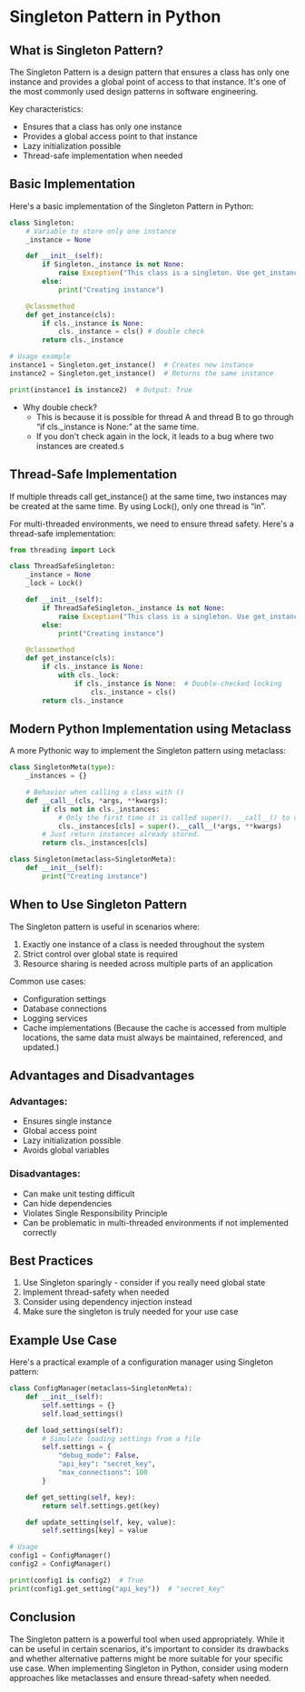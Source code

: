 # Singleton Pattern in Python

## What is Singleton Pattern?

The Singleton Pattern is a design pattern that ensures a class has only one instance and provides a global point of access to that instance. It's one of the most commonly used design patterns in software engineering.

Key characteristics:

- Ensures that a class has only one instance
- Provides a global access point to that instance
- Lazy initialization possible
- Thread-safe implementation when needed

## Basic Implementation

Here's a basic implementation of the Singleton Pattern in Python:

```python
class Singleton:
    # Variable to store only one instance
    _instance = None

    def __init__(self):
        if Singleton._instance is not None:
            raise Exception("This class is a singleton. Use get_instance() instead.")
        else:
            print("Creating instance")

    @classmethod
    def get_instance(cls):
        if cls._instance is None:
            cls._instance = cls() # double check
        return cls._instance

# Usage example
instance1 = Singleton.get_instance()  # Creates new instance
instance2 = Singleton.get_instance()  # Returns the same instance

print(instance1 is instance2)  # Output: True
```

- Why double check?
  - This is because it is possible for thread A and thread B to go through “if cls.\_instance is None:” at the same time.
  - If you don't check again in the lock, it leads to a bug where two instances are created.s

## Thread-Safe Implementation

If multiple threads call get_instance() at the same time, two instances may be created at the same time.
By using Lock(), only one thread is “in”.

For multi-threaded environments, we need to ensure thread safety. Here's a thread-safe implementation:

```python
from threading import Lock

class ThreadSafeSingleton:
    _instance = None
    _lock = Lock()

    def __init__(self):
        if ThreadSafeSingleton._instance is not None:
            raise Exception("This class is a singleton. Use get_instance() instead.")
        else:
            print("Creating instance")

    @classmethod
    def get_instance(cls):
        if cls._instance is None:
            with cls._lock:
                if cls._instance is None:  # Double-checked locking
                    cls._instance = cls()
        return cls._instance
```

## Modern Python Implementation using Metaclass

A more Pythonic way to implement the Singleton pattern using metaclass:

```python
class SingletonMeta(type):
    _instances = {}

    # Behavior when calling a class with ()
    def __call__(cls, *args, **kwargs):
        if cls not in cls._instances:
            # Only the first time it is called super(). __call__() to create an instance
            cls._instances[cls] = super().__call__(*args, **kwargs)
        # Just return instances already stored.
        return cls._instances[cls]

class Singleton(metaclass=SingletonMeta):
    def __init__(self):
        print("Creating instance")
```

## When to Use Singleton Pattern

The Singleton pattern is useful in scenarios where:

1. Exactly one instance of a class is needed throughout the system
2. Strict control over global state is required
3. Resource sharing is needed across multiple parts of an application

Common use cases:

- Configuration settings
- Database connections
- Logging services
- Cache implementations (Because the cache is accessed from multiple locations, the same data must always be maintained, referenced, and updated.)

## Advantages and Disadvantages

### Advantages:

- Ensures single instance
- Global access point
- Lazy initialization possible
- Avoids global variables

### Disadvantages:

- Can make unit testing difficult
- Can hide dependencies
- Violates Single Responsibility Principle
- Can be problematic in multi-threaded environments if not implemented correctly

## Best Practices

1. Use Singleton sparingly - consider if you really need global state
2. Implement thread-safety when needed
3. Consider using dependency injection instead
4. Make sure the singleton is truly needed for your use case

## Example Use Case

Here's a practical example of a configuration manager using Singleton pattern:

```python
class ConfigManager(metaclass=SingletonMeta):
    def __init__(self):
        self.settings = {}
        self.load_settings()

    def load_settings(self):
        # Simulate loading settings from a file
        self.settings = {
            "debug_mode": False,
            "api_key": "secret_key",
            "max_connections": 100
        }

    def get_setting(self, key):
        return self.settings.get(key)

    def update_setting(self, key, value):
        self.settings[key] = value

# Usage
config1 = ConfigManager()
config2 = ConfigManager()

print(config1 is config2)  # True
print(config1.get_setting("api_key"))  # "secret_key"
```

## Conclusion

The Singleton pattern is a powerful tool when used appropriately. While it can be useful in certain scenarios, it's important to consider its drawbacks and whether alternative patterns might be more suitable for your specific use case. When implementing Singleton in Python, consider using modern approaches like metaclasses and ensure thread-safety when needed.
